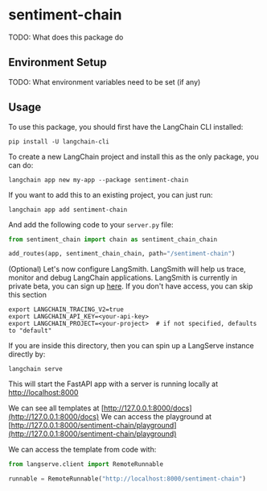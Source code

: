 # sentiment-chain

TODO: What does this package do

## Environment Setup

TODO: What environment variables need to be set (if any)

## Usage

To use this package, you should first have the LangChain CLI installed:

```shell
pip install -U langchain-cli
```

To create a new LangChain project and install this as the only package, you can do:

```shell
langchain app new my-app --package sentiment-chain
```

If you want to add this to an existing project, you can just run:

```shell
langchain app add sentiment-chain
```

And add the following code to your `server.py` file:
```python
from sentiment_chain import chain as sentiment_chain_chain

add_routes(app, sentiment_chain_chain, path="/sentiment-chain")
```

(Optional) Let's now configure LangSmith. 
LangSmith will help us trace, monitor and debug LangChain applications. 
LangSmith is currently in private beta, you can sign up [here](https://smith.langchain.com/). 
If you don't have access, you can skip this section


```shell
export LANGCHAIN_TRACING_V2=true
export LANGCHAIN_API_KEY=<your-api-key>
export LANGCHAIN_PROJECT=<your-project>  # if not specified, defaults to "default"
```

If you are inside this directory, then you can spin up a LangServe instance directly by:

```shell
langchain serve
```

This will start the FastAPI app with a server is running locally at 
[http://localhost:8000](http://localhost:8000)

We can see all templates at [http://127.0.0.1:8000/docs](http://127.0.0.1:8000/docs)
We can access the playground at [http://127.0.0.1:8000/sentiment-chain/playground](http://127.0.0.1:8000/sentiment-chain/playground)  

We can access the template from code with:

```python
from langserve.client import RemoteRunnable

runnable = RemoteRunnable("http://localhost:8000/sentiment-chain")
```